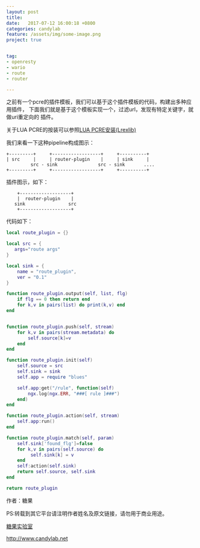 ```yaml
---
layout: post
title:  
date:   2017-07-12 16:00:18 +0800 
categories: candylab
feature: /assets/img/some-image.png
project: true


tag:
- openresty 
- wario
- route
- router

---
```



之前有一个pcre的插件模板，我们可以基于这个插件模板的代码，构建出多种应用插件，
下面我们就是基于这个模板实现一个，过滤url，发现有特定关键字，就做uri重定向的
插件。

关于LUA PCRE的按装可以参照[LUA PCRE安装(Lrexlib)](https://www.candylab.net/openresty-pcre/)

我们来看一下这种pipeline构成图示：


```
+---------+     +------------------+     +----------+
| src     |     | router-plugin    |     | sink     |
         src - sink               src - sink       ....
+---------+     +------------------+     +----------+
```

插件图示，如下：


```
    +-------------------+
    |  router-plugin    |
   sink                src 
    +-------------------+
```

代码如下：
```lua
local route_plugin = {}

local src = { 
   args="route args"
}

local sink = { 
    name = "route_plugin",
    ver = "0.1"
}

function route_plugin.output(self, list, flg)
    if flg == 0 then return end 
    for k,v in pairs(list) do print(k,v) end 
end


function route_plugin.push(self, stream) 
    for k,v in pairs(stream.metadata) do
        self.source[k]=v
    end 
end

function route_plugin.init(self)
    self.source = src 
    self.sink = sink
    self.app = require "blues"

    self.app:get("/rule", function(self)
        ngx.log(ngx.ERR, "###[ rule ]###")
    end)
end

function route_plugin.action(self, stream) 
    self.app:run()
end

function route_plugin.match(self, param)
    self.sink['found_flg']=false
    for k,v in pairs(self.source) do
         self.sink[k] = v 
    end 
    self:action(self.sink)
    return self.source, self.sink
end

return route_plugin
```

作者：糖果

PS:转载到其它平台请注明作者姓名及原文链接，请勿用于商业用途。

[糖果实验室](http://www.candylab.net)

http://www.candylab.net

